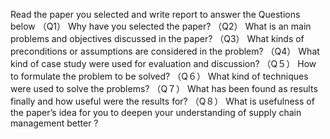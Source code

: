 Read the paper you selected and write report to answer the Questions below
（Q1） Why have you selected the paper?
（Q2） What is an main problems and objectives discussed in the paper?
（Q3） What kinds of preconditions or assumptions are considered in the problem?
（Q4） What kind of case study were used for evaluation and discussion?
（Q５） How to formulate the problem to be solved?
（Q６） What kind of techniques were used to solve the problems?
（Q７） What has been found as results finally and how useful were the results for?
（Q８） What is usefulness of the paper’s idea for you to deepen your
understanding of supply chain management better ?